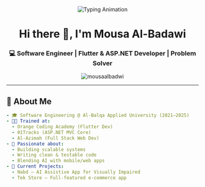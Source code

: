 <!-- Typing SVG Animation -->
<p align="center">
  <img src="https://readme-typing-svg.demolab.com?font=Fira+Code&size=26&duration=3000&pause=1000&color=F70000&center=true&vCenter=true&width=700&lines=Hello!+I'm+Mousa+Al-Badawi;Software+Engineer+%7C+Mobile+%26+Web+Developer;Flutter+%7C+ASP.NET+%7C+C%2B%2B+%7C+Java+%7C+PHP+%7C+TypeScript" alt="Typing Animation" />
</p>

<!-- Title & Subtitle -->
<h1 align="center">Hi there 👋, I'm Mousa Al-Badawi</h1>
<h3 align="center">💻 Software Engineer | Flutter & ASP.NET Developer | Problem Solver</h3>

<!-- Profile Views Badge -->
<p align="center">
  <img src="https://komarev.com/ghpvc/?username=mousaalbadwi&label=Profile%20views&color=blueviolet&style=flat" alt="mousaalbadwi" />
</p>

---

## 🧠 About Me
```yaml
- 🎓 Software Engineering @ Al-Balqa Applied University (2021–2025)
- 🧑‍💻 Trained at:
  - Orange Coding Academy (Flutter Dev)
  - 01Tracks (ASP.NET MVC Core)
  - Al-Azimah (Full Stack Web Dev)
- 🌟 Passionate about:
  - Building scalable systems
  - Writing clean & testable code
  - Blending AI with mobile/web apps
- 💼 Current Projects:
  - Nabd – AI Assistive App for Visually Impaired
  - Tek Store – Full-featured e-commerce app
